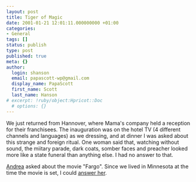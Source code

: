 ```yaml
---
layout: post
title: Tiger of Magic
date: 2001-01-21 12:01:11.000000000 +01:00
categories:
- General
tags: []
status: publish
type: post
published: true
meta: {}
author:
  login: shanson
  email: papascott-wp@gmail.com
  display_name: PapaScott
  first_name: Scott
  last_name: Hanson
# excerpt: !ruby/object:Hpricot::Doc
  # options: {}
---
```

<p>We just returned from Hannover, where Mama's company held a reception for their franchisees. The inauguration was on the hotel TV (4 different channels and languages) as we dressing, and at dinner I was asked about this strange and foreign ritual. One woman said that, watching without sound, the miitary parade, dark coats, somber faces and preacher looked more like a state funeral than anything else. I had no answer to that. </p>
<p><a href="http://andrea.editthispage.com/2001/01/21">Andrea</a> asked about the movie "Fargo". Since we lived in Minnesota at the time the movie is set, I could <a href="http://andrea.editthispage.com/discuss/msgReader$1708?mode=day">answer her</a>.</p>
